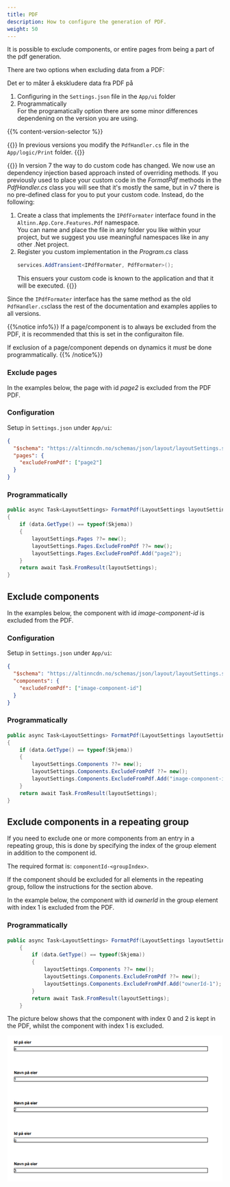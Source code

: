 ```yaml
---
title: PDF
description: How to configure the generation of PDF.
weight: 50
---
```


It is possible to exclude components, or entire pages from being a part of the pdf generation. 

There are two options when excluding data from a PDF: 

Det er to måter å ekskludere data fra PDF på

1. Configuring in the `Settings.json` file in the `App/ui` folder
2. Programmatically  
   For the programatically option there are some minor differences dependening on the version you are using.

{{% content-version-selector %}}

{{<content-version-container version-label="v4, v5, v6">}}
In previous versions you modify the `PdfHandler.cs` file in the `App/logic/Print` folder.
{{</content-version-container>}}

{{<content-version-container version-label="v7">}}
In version 7 the way to do custom code has changed. We now use an dependency injection based approach insted of overriding methods. If you previously used to place your custom code in the _FormatPdf_ methods in the _PdfHandler.cs_ class you will see that it's mostly the same, but in v7 there is no pre-defined class for you to put your custom code. Instead, do the following:

1. Create a class that implements the `IPdfFormater` interface found in the `Altinn.App.Core.Features.Pdf` namespace.  
    You can name and place the file in any folder you like within your project, but we suggest you use meaningful namespaces like in any other .Net project.
2. Register you custom implementation in the _Program.cs_ class
    ```C#
    services.AddTransient<IPdfFormater, PdfFormater>();
    ```
    This ensuers your custom code is known to the application and that it will be executed.
{{</content-version-container>}}

Since the `IPdfFormater` interface has the same method as the old `PdfHandler.cs`class the rest of the documentation and examples applies to all versions.

{{%notice info%}}
If a page/component is to always be excluded from the PDF, it is recommended that this is
set in the configuraiton file.

If exclusion of a page/component depends on dynamics it _must_ be done programmatically.
{{% /notice%}}

### Exclude pages

In the examples below, the page with id _page2_ is excluded from the PDF PDF.

### Configuration

Setup in `Settings.json` under `App/ui`:

```json {linenos=false,hl_lines=["3-5"]}
{
  "$schema": "https://altinncdn.no/schemas/json/layout/layoutSettings.schema.v1.json",
  "pages": {
    "excludeFromPdf": ["page2"]
  }
}
```

### Programmatically

```cs
public async Task<LayoutSettings> FormatPdf(LayoutSettings layoutSettings, object data)
{
    if (data.GetType() == typeof(Skjema))
    {
        layoutSettings.Pages ??= new();
        layoutSettings.Pages.ExcludeFromPdf ??= new();
        layoutSettings.Pages.ExcludeFromPdf.Add("page2");
    }
    return await Task.FromResult(layoutSettings);
}
```

## Exclude components


In the examples below, the component with id _image-component-id_ is excluded from the PDF.

### Configuration

Setup in `Settings.json` under `App/ui`:

```json {linenos=false,hl_lines=["3-5"]}
{
  "$schema": "https://altinncdn.no/schemas/json/layout/layoutSettings.schema.v1.json",
  "components": {
    "excludeFromPdf": ["image-component-id"]
  }
}
```

### Programmatically

```cs
public async Task<LayoutSettings> FormatPdf(LayoutSettings layoutSettings, object data)
{
    if (data.GetType() == typeof(Skjema))
    {
        layoutSettings.Components ??= new();
        layoutSettings.Components.ExcludeFromPdf ??= new();
        layoutSettings.Components.ExcludeFromPdf.Add("image-component-id");
    }
    return await Task.FromResult(layoutSettings);
}
```

## Exclude components in a repeating group

If you need to exclude one or more components from an entry in a repeating group, 
this is done by specifying the index of the group element in addition to the component id. 

The required format is: `componentId-<groupIndex>`.

If the component should be excluded for all elements in the repeating group, follow the instructions for the
section above.

In the example below, the component with id _ownerId_ in the group element with index 1 is excluded from the PDF.

### Programmatically

```cs
public async Task<LayoutSettings> FormatPdf(LayoutSettings layoutSettings, object data)
    {
        if (data.GetType() == typeof(Skjema))
        {
            layoutSettings.Components ??= new();
            layoutSettings.Components.ExcludeFromPdf ??= new();
            layoutSettings.Components.ExcludeFromPdf.Add("ownerId-1");
        }
        return await Task.FromResult(layoutSettings);
    }
```

The picture below shows that the component with index 0 and 2 is kept in the PDF, 
whilst the component with index 1 is excluded. 

!["Example excluding of component in repeating group"](exclude-componen-rep-group.png "Example excluding of component in repeating group")
